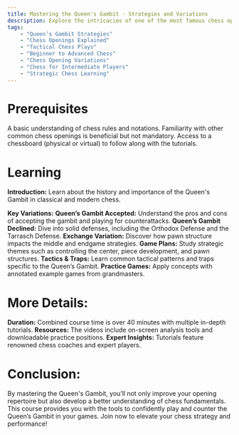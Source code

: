```yaml
---
title: Mastering the Queen's Gambit - Strategies and Variations
description: Explore the intricacies of one of the most famous chess openings, the Queen's Gambit. This course takes you through a detailed study of the Accepted, Declined, and Exchange variations, with insights into strategic plans for both White and Black. Enhance your chess skills with professional tutorials that delve into move-by-move analysis, tactical motifs, and long-term plans. Whether you're a beginner or an intermediate player, this course will give you a deeper understanding of this classic opening.
tags:
    - "Queen’s Gambit Strategies"
    - "Chess Openings Explained"
    - "Tactical Chess Plays"
    - "Beginner to Advanced Chess"
    - "Chess Opening Variations"
    - "Chess for Intermediate Players"
    - "Strategic Chess Learning"
---
```


# Prerequisites

A basic understanding of chess rules and notations.
Familiarity with other common chess openings is beneficial but not mandatory.
Access to a chessboard (physical or virtual) to follow along with the tutorials.

# Learning

**Introduction:** Learn about the history and importance of the Queen's Gambit in classical and modern chess.

**Key Variations:**
**Queen’s Gambit Accepted:** Understand the pros and cons of accepting the gambit and playing for counterattacks.
**Queen’s Gambit Declined:** Dive into solid defenses, including the Orthodox Defense and the Tarrasch Defense.
**Exchange Variation:** Discover how pawn structure impacts the middle and endgame strategies.
**Game Plans:** Study strategic themes such as controlling the center, piece development, and pawn structures.
**Tactics & Traps:** Learn common tactical patterns and traps specific to the Queen’s Gambit.
**Practice Games:** Apply concepts with annotated example games from grandmasters.

# More Details:

**Duration:** Combined course time is over 40 minutes with multiple in-depth tutorials.
**Resources:** The videos include on-screen analysis tools and downloadable practice positions.
**Expert Insights:** Tutorials feature renowned chess coaches and expert players.

# Conclusion:

By mastering the Queen's Gambit, you’ll not only improve your opening repertoire but also develop a better understanding of chess fundamentals. This course provides you with the tools to confidently play and counter the Queen’s Gambit in your games. Join now to elevate your chess strategy and performance!
